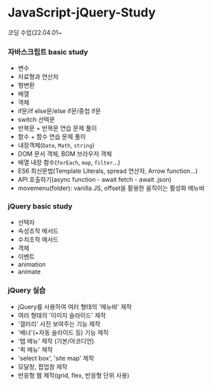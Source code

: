 # JavaScript-jQuery-Study
코딩 수업(22.04.01~

### 자바스크립트 basic study
* 변수
* 자료형과 연산자
* 형변환
* 배열
* 객체
* if문/if else문/else if문/중첩 if문
* switch 선택문
* 반복문 + 반복문 연습 문제 풀이
* 함수 + 함수 연습 문제 풀이
* 내장객체(`Date`, `Math`, `string`)
* DOM 문서 객체, BOM 브라우저 객체
* 배열 내장 함수(`forEach`, `map`, `filter`...)
* ES6 최신문법(Template Literals, spread 연산자, Arrow function...)
* API 호출하기(async function - await fetch - await .json)
* movemenu(folder): vanilla JS, offset을 활용한 움직이는 활성화 메뉴바

### jQuery basic study
* 선택자
* 속성조작 메서드
* 수치조작 메서드
* 객체
* 이벤트
* animation
* animate

### jQuery 실습
* jQuery를 사용하여 여러 형태의 '메뉴바' 제작
* 여러 형태의 '이미지 슬라이드' 제작
* '갤러리' 사진 보여주는 기능 제작
* '배너'(+자동 슬라이드 등) 기능 제작
* '탭 메뉴' 제작 (기본/아코디언)
* '퀵 메뉴' 제작
* 'select box', 'site map' 제작
*  모달창, 팝업창 제작
*  반응형 웹 제작(grid, flex, 반응형 단위 사용)
